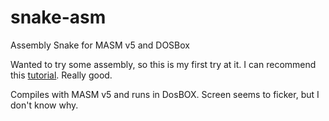 # snake-asm
Assembly Snake for MASM v5 and DOSBox

Wanted to try some assembly, so this is my first try at it. 
I can recommend this [tutorial](https://www.youtube.com/playlist?list=PLvpbDCl_H7mfgmEJPl1bTHlH5g-f0kWDM). Really good.

Compiles with MASM v5 and runs in DosBOX. Screen seems to ficker, but I don't know why.
